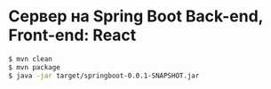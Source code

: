 
# Сервер на Spring Boot Back-end, Front-end: React
```sh
$ mvn clean
$ mvn package
$ java -jar target/springboot-0.0.1-SNAPSHOT.jar
```


